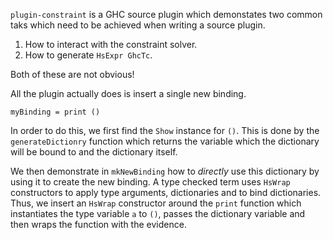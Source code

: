 `plugin-constraint` is a GHC source plugin which demonstates two common taks
which need to be achieved when writing a source plugin.

1. How to interact with the constraint solver.
2. How to generate `HsExpr GhcTc`.

Both of these are not obvious!

All the plugin actually does is insert a single new binding.

```
myBinding = print ()
```

In order to do this, we first find the `Show` instance for `()`. This is done
by the `generateDictionry` function which returns the variable which the dictionary
will be bound to and the dictionary itself.

We then demonstrate in `mkNewBinding` how to *directly* use this dictionary by using it to create
the new binding. A type checked term uses `HsWrap` constructors to apply type
arguments, dictionaries and to bind dictionaries. Thus, we insert an `HsWrap`
constructor around the `print` function which instantiates the type variable
`a` to `()`, passes the dictionary variable and then wraps the function with the evidence.



